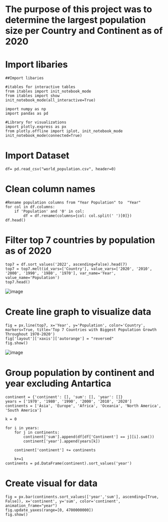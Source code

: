 # The purpose of this project was to determine the largest population size per Country and Continent as of 2020

# Import libaries
```
##Import libaries

#itables for interactive tables
from itables import init_notebook_mode
from itables import show
init_notebook_mode(all_interactive=True)

import numpy as np 
import pandas as pd 

#Library for visualizations
import plotly.express as px
from plotly.offline import iplot, init_notebook_mode
init_notebook_mode(connected=True)
```
# Import Dataset

```
df= pd.read_csv("world_population.csv", header=0)
```
# Clean column names

```
#Rename population columns from "Year Population" to  "Year"
for col in df.columns:
    if 'Population' and '0' in col:
        df = df.rename(columns={col: col.split(' ')[0]})   
df.head()
```

# Filter top 7 countries by population as of 2020

```
top7 = df.sort_values('2022', ascending=False).head(7)
top7 = top7.melt(id_vars=['Country'], value_vars=['2020', '2010', '2000', '1990', '1980', '1970'], var_name='Year', value_name='Population')
top7.head()
```
![image](https://user-images.githubusercontent.com/75760072/190509284-e1adaa2c-be6f-4c51-81fb-c406526b3b40.png)

# Create line graph to visualize data

```
fig = px.line(top7, x='Year', y='Population', color='Country', markers=True, title='Top 7 Countries with Biggest Population Growth Throughout 1970-2020')
fig['layout']['xaxis']['autorange'] = "reversed"
fig.show()
```
![image](https://user-images.githubusercontent.com/75760072/190509158-bae36508-f68b-4557-8132-0f891d6408b6.png)


# Group population by continent and year excluding Antartica

```
continent = {'continent': [], 'sum': [], 'year': []}
years = ['1970', '1980', '1990', '2000', '2010', '2020']
continents = ['Asia', 'Europe', 'Africa', 'Oceania', 'North America', 'South America']

k = 0

for i in years:
    for j in continents:
        continent['sum'].append(df[df['Continent'] == j][i].sum())
        continent['year'].append(years[k])
    
    continent['continent'] += continents
    
    k+=1
continents = pd.DataFrame(continent).sort_values('year')
```

# Create visual for data

```
fig = px.bar(continents.sort_values(['year','sum'], ascending=[True, False]), x='continent', y='sum', color='continent', animation_frame="year")
fig.update_yaxes(range=[0, 4700000000])
fig.show()
```
